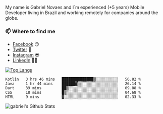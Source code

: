 
<!--
### Hi there 👋

**gblnovaes/gblnovaes** is a ✨ _special_ ✨ repository because its `README.md` (this file) appears on your GitHub profile.

Here are some ideas to get you started:

- 🔭 I’m currently working on ...
- 🌱 I’m currently learning ...
- 👯 I’m looking to collaborate on ...
- 🤔 I’m looking for help with ...
- 💬 Ask me about ...
- 📫 How to reach me: ...
- 😄 Pronouns: ...
- ⚡ Fun fact: ...
-->

My name is Gabriel Novaes and I´m experienced (+5 years) Mobile Developer living in Brazil and working remotely for companies around the globe. 



### 📫 Where to find me
- [Facebook](https://facebook.com/gblnovaes) 😏
- [Twitter](https://twitter.com/gblnovaes) 🐤
- [Instagram](https://instagram.com/gblnovaes_) 😎
- [LinkedIn](https://linkedin.com/in/gblnovaes) 👨💼

<!--- [Website](https://gabrielnovaes.com.br) 😏🔗 -->

[![Top Langs](https://github-readme-stats.vercel.app/api/top-langs/?username=gblnovaes)](https://github.com/gblnovaes/github-readme-stats)

<!--START_SECTION:waka-->
```text
Kotlin   3 hrs 46 mins   ██████████████▒░░░░░░░░░░   56.82 % 
Java     1 hr 44 mins    ██████▓░░░░░░░░░░░░░░░░░░   26.14 % 
Dart     39 mins         ██▒░░░░░░░░░░░░░░░░░░░░░░   09.88 % 
CSS      18 mins         █▒░░░░░░░░░░░░░░░░░░░░░░░   04.68 % 
HTML     9 mins          ▓░░░░░░░░░░░░░░░░░░░░░░░░   02.33 % 
```
<!--END_SECTION:waka-->

![gabriel's Github Stats](https://github-readme-stats.vercel.app/api?username=gblnovaes&show_icons=true&theme=radical)
